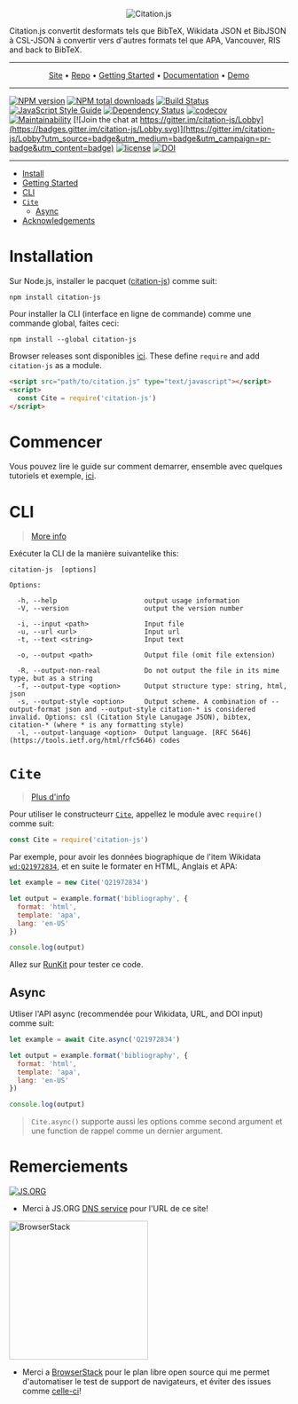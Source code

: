 <p align="center"><img alt="Citation.js" src="https://citation.js.org/static/img/square_logo_medium.png" /></p>

Citation.js convertit desformats tels que BibTeX, Wikidata JSON et BibJSON à CSL-JSON à convertir vers d'autres formats tel que APA, Vancouver, RIS and back to BibTeX.

---

<p align="center"><a href="https://citation.js.org">Site</a> • <a href="https://github.com/larsgw/citation.js">Repo</a> • <a href="https://citation.js.org/api/tutorial-getting_started.html">Getting Started</a> • <a href="https://citation.js.org/api">Documentation</a> • <a href="https://citation.js.org/demo">Demo</a></p>

---

[![NPM version](https://img.shields.io/npm/v/citation-js.svg)](https://npmjs.org/package/citation-js)
[![NPM total downloads](https://img.shields.io/npm/dt/citation-js.svg)](https://npmcharts.com/compare/citation-js?minimal=true)
[![Build Status](https://travis-ci.org/larsgw/citation.js.svg?branch=master)](https://travis-ci.org/larsgw/citation.js)
[![JavaScript Style Guide](https://img.shields.io/badge/code_style-standard-brightgreen.svg)](https://standardjs.com)
[![Dependency Status](https://david-dm.org/larsgw/citation.js/status.svg)](https://david-dm.org/larsgw/citation.js)
[![codecov](https://codecov.io/gh/larsgw/citation.js/branch/master/graph/badge.svg)](https://codecov.io/gh/larsgw/citation.js)
[![Maintainability](https://api.codeclimate.com/v1/badges/2b5bc6024d63e519ac15/maintainability)](https://codeclimate.com/github/larsgw/citation.js/maintainability)
[![Join the chat at https://gitter.im/citation-js/Lobby](https://badges.gitter.im/citation-js/Lobby.svg)](https://gitter.im/citation-js/Lobby?utm_source=badge&utm_medium=badge&utm_campaign=pr-badge&utm_content=badge)
[![license](https://img.shields.io/github/license/larsgw/citation.js.svg)](https://github.com/larsgw/citation.js/blob/master/LICENSE.md)
[![DOI](https://zenodo.org/badge/doi/10.5281/zenodo.1005176.svg)](https://doi.org/10.5281/zenodo.1005176)

---

<!-- toc -->

- [Install](#install)
- [Getting Started](#getting-started)
- [CLI](#cli)
- [`Cite`](#cite)
  * [Async](#async)
- [Acknowledgements](#acknowledgements)

<!-- tocstop -->

# Installation

Sur Node.js, installer le pacquet ([citation-js](https://npmjs.org/package/citation-js)) comme suit:

    npm install citation-js

Pour installer la CLI (interface en ligne de commande) comme une commande global, faites ceci: 

    npm install --global citation-js

Browser releases sont disponibles [ici](https://github.com/larsgw/citation.js/tree/archive). These define `require` and add `citation-js` as a module.

```html
<script src="path/to/citation.js" type="text/javascript"></script>
<script>
  const Cite = require('citation-js')
</script>
```

# Commencer

Vous pouvez lire le guide sur comment demarrer, ensemble avec quelques tutoriels et exemple, [ici](https://citation.js.org/api/tutorial-getting_started.html).

# CLI

> [More info](https://citation.js.org/api/tutorial-cli.html)

Exécuter la CLI de la manière suivantelike this:

    citation-js  [options]

    Options:

      -h, --help                      output usage information
      -V, --version                   output the version number
      
      -i, --input <path>              Input file
      -u, --url <url>                 Input url
      -t, --text <string>             Input text
      
      -o, --output <path>             Output file (omit file extension)
      
      -R, --output-non-real           Do not output the file in its mime type, but as a string
      -f, --output-type <option>      Output structure type: string, html, json
      -s, --output-style <option>     Output scheme. A combination of --output-format json and --output-style citation-* is considered invalid. Options: csl (Citation Style Lanugage JSON), bibtex, citation-* (where * is any formatting style)
      -l, --output-language <option>  Output language. [RFC 5646](https://tools.ietf.org/html/rfc5646) codes

# `Cite`

> [Plus d'info](https://citation.js.org/api/tutorial-cite_.html)

Pour utiliser le constructeurr [`Cite`](#cite), appellez le module avec `require()` comme suit:

```js
const Cite = require('citation-js')
```

Par exemple, pour avoir les données biographique de l'item Wikidata [`wd:Q21972834`](https://wikidata.org/wiki/Q21972834), et en suite le formater en HTML, Anglais et APA:

```js 
let example = new Cite('Q21972834')

let output = example.format('bibliography', {
  format: 'html',
  template: 'apa',
  lang: 'en-US'
})

console.log(output)
```

Allez sur [RunKit](https://runkit.com/larsgw/591b5651bd9b40001113931c) pour tester ce code.

## Async

Utliser l'API async (recommendée pour Wikidata, URL, and DOI input) comme suit:

```js
let example = await Cite.async('Q21972834')

let output = example.format('bibliography', {
  format: 'html',
  template: 'apa',
  lang: 'en-US'
})

console.log(output)
```

> `Cite.async()` supporte aussi les options comme second argument et une function de rappel comme un dernier argument.

# Remerciements

[![JS.ORG](https://logo.js.org/dark_tiny.png)](https://js.org)

* Merci à JS.ORG [DNS service](https://dns.js.org) pour l'URL de ce site!

[<img width="250" alt="BrowserStack" src="https://citation.js.org/static/img/browserstack-logo-600x315.png" />](https://browserstack.com)

* Merci a [BrowserStack](https://browserstack.com) pour le plan libre open source qui me permet d'automatiser le test de support de navigateurs, et éviter des issues comme [celle-ci](https://github.com/larsgw/citation.js/issues/87)!
